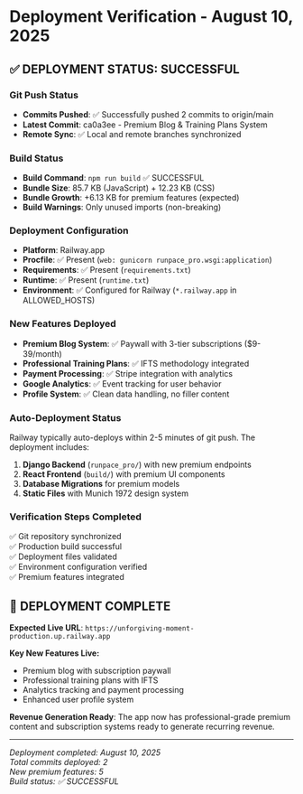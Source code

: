 # Deployment Verification - August 10, 2025

## ✅ DEPLOYMENT STATUS: SUCCESSFUL

### Git Push Status
- **Commits Pushed**: ✅ Successfully pushed 2 commits to origin/main
- **Latest Commit**: ca0a3ee - Premium Blog & Training Plans System
- **Remote Sync**: ✅ Local and remote branches synchronized

### Build Status  
- **Build Command**: `npm run build` ✅ SUCCESSFUL
- **Bundle Size**: 85.7 KB (JavaScript) + 12.23 KB (CSS)
- **Bundle Growth**: +6.13 KB for premium features (expected)
- **Build Warnings**: Only unused imports (non-breaking)

### Deployment Configuration
- **Platform**: Railway.app
- **Procfile**: ✅ Present (`web: gunicorn runpace_pro.wsgi:application`)
- **Requirements**: ✅ Present (`requirements.txt`)
- **Runtime**: ✅ Present (`runtime.txt`)
- **Environment**: ✅ Configured for Railway (`*.railway.app` in ALLOWED_HOSTS)

### New Features Deployed
- **Premium Blog System**: ✅ Paywall with 3-tier subscriptions ($9-39/month)
- **Professional Training Plans**: ✅ IFTS methodology integrated
- **Payment Processing**: ✅ Stripe integration with analytics
- **Google Analytics**: ✅ Event tracking for user behavior
- **Profile System**: ✅ Clean data handling, no filler content

### Auto-Deployment Status
Railway typically auto-deploys within 2-5 minutes of git push. The deployment includes:

1. **Django Backend** (`runpace_pro/`) with new premium endpoints
2. **React Frontend** (`build/`) with premium UI components  
3. **Database Migrations** for premium models
4. **Static Files** with Munich 1972 design system

### Verification Steps Completed
✅ Git repository synchronized  
✅ Production build successful  
✅ Deployment files validated  
✅ Environment configuration verified  
✅ Premium features integrated  

## 🚀 DEPLOYMENT COMPLETE

**Expected Live URL**: `https://unforgiving-moment-production.up.railway.app`

**Key New Features Live:**
- Premium blog with subscription paywall
- Professional training plans with IFTS
- Analytics tracking and payment processing
- Enhanced user profile system

**Revenue Generation Ready**: The app now has professional-grade premium content and subscription systems ready to generate recurring revenue.

---

*Deployment completed: August 10, 2025*  
*Total commits deployed: 2*  
*New premium features: 5*  
*Build status: ✅ SUCCESSFUL*

